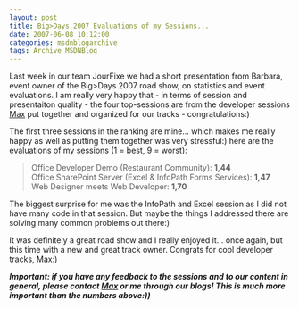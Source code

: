 ```yaml
---
layout: post
title: Big>Days 2007 Evaluations of my Sessions...
date: 2007-06-08 10:12:00
categories: msdnblogarchive
tags: Archive MSDNBlog
---
```


Last week in our team JourFixe we had a short presentation from Barbara, event owner of the Big>Days 2007 road show, on statistics and event evaluations. I am really very happy that - in terms of session and presentaiton quality - the four top-sessions are from the developer sessions [Max](http://blogs.msdn.com/knom) put together and organized for our tracks - congratulations:)


The first three sessions in the ranking are mine... which makes me really happy as well as putting them together was very stressful:) here are the evaluations of my sessions (1 = best, 9 = worst):



> 
> Office Developer Demo (Restaurant Community): **1,44**  
> Office SharePoint Server (Excel & InfoPath Forms Services): **1,47**  
> Web Designer meets Web Developer: **1,70**
> 
> 


The biggest surprise for me was the InfoPath and Excel session as I did not have many code in that session. But maybe the things I addressed there are solving many common problems out there:)


It was definitely a great road show and I really enjoyed it... once again, but this time with a new and great track owner. Congrats for cool developer tracks, [Max](http://blogs.msdn.com/knom):)


***Important: if you have any feedback to the sessions and to our content in general, please contact [Max](http://blogs.msdn.com/knom) or me through our blogs! This is much more important than the numbers above:))***


